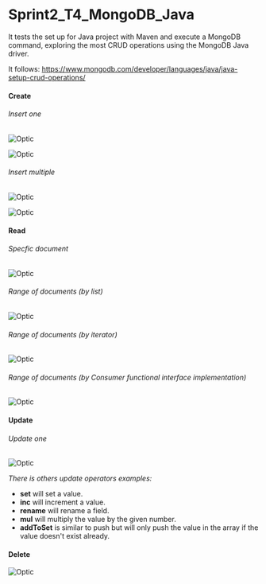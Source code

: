 # Sprint2_T4_MongoDB_Java

It tests the set up for Java project with Maven and execute a MongoDB command, exploring the most CRUD operations using the MongoDB Java driver.

It follows: https://www.mongodb.com/developer/languages/java/java-setup-crud-operations/


#### Create

###### Insert one

![Optic](samples/CreateClass.png)

![Optic](samples/opticFind.png)

###### Insert multiple

![Optic](samples/CreateClassMult.png)

![Optic](samples/opticFind2.png)

#### Read

###### Specfic document

![Optic](samples/ReadSpecific.png)

###### Range of documents (by list)

![Optic](samples/ReadRange.png)

###### Range of documents (by iterator)

![Optic](samples/ReadRangeIterator.png)

###### Range of documents (by Consumer functional interface implementation)

![Optic](samples/ReadRangeConsumer.png)


#### Update

###### Update one

![Optic](samples/UpdateOne.png)

_There is others update operators examples:_
- **set** will set a value.
- **inc** will increment a value.
- **rename** will rename a field.
- **mul** will multiply the value by the given number.
- **addToSet** is similar to push but will only push the value in the array if the value doesn't exist already.


#### Delete

![Optic](samples/DeleteOne.png)